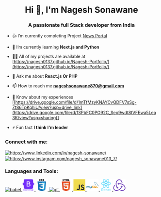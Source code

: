 <h1 align="center">Hi 👋, I'm Nagesh Sonawane</h1>
<h3 align="center">A passionate full Stack developer from India</h3>

- 👍 I’m currently completing Project [News Portal](http://ec2-18-207-168-121.compute-1.amazonaws.com:5000/)

- 🌱 I’m currently learning **Next.js and Python**

- 👨‍💻 All of my projects are available at [https://nagesh0137.github.io/Nagesh-Portfolio/](https://nagesh0137.github.io/Nagesh-Portfolio/)

- 💬 Ask me about **React.js Or PHP**

- 📫 How to reach me **nageshsonawane870@gmail.com**

- 📄 Know about my experiences [[https://drive.google.com/file/d/1mTfMzyKNAYCvQDFV7sSg-Zt86TpKqhiU/view?usp=drive_link](https://drive.google.com/file/d/1SPbFC0PO92C_Seo9wdt8tVFEwa5Lea3K/view?usp=sharing)]

- ⚡ Fun fact **I think I'm leader**

<h3 align="left">Connect with me:</h3>
<p align="left">
<a href="https://linkedin.com/in/https://www.linkedin.com/in/nagesh-sonawane/" target="blank"><img align="center" src="https://raw.githubusercontent.com/rahuldkjain/github-profile-readme-generator/master/src/images/icons/Social/linked-in-alt.svg" alt="https://www.linkedin.com/in/nagesh-sonawane/" height="30" width="40" /></a>
<a href="https://instagram.com/https://www.instagram.com/nagesh_sonawane013_7/" target="blank"><img align="center" src="https://raw.githubusercontent.com/rahuldkjain/github-profile-readme-generator/master/src/images/icons/Social/instagram.svg" alt="https://www.instagram.com/nagesh_sonawane013_7/" height="30" width="40" /></a>
</p>

<h3 align="left">Languages and Tools:</h3>
<p align="left"> <a href="https://babeljs.io/" target="_blank" rel="noreferrer"> <img src="https://www.vectorlogo.zone/logos/babeljs/babeljs-icon.svg" alt="babel" width="40" height="40"/> </a> <a href="https://getbootstrap.com" target="_blank" rel="noreferrer"> <img src="https://raw.githubusercontent.com/devicons/devicon/master/icons/bootstrap/bootstrap-plain-wordmark.svg" alt="bootstrap" width="40" height="40"/> </a> <a href="https://www.w3schools.com/css/" target="_blank" rel="noreferrer"> <img src="https://raw.githubusercontent.com/devicons/devicon/master/icons/css3/css3-original-wordmark.svg" alt="css3" width="40" height="40"/> </a> <a href="https://git-scm.com/" target="_blank" rel="noreferrer"> <img src="https://www.vectorlogo.zone/logos/git-scm/git-scm-icon.svg" alt="git" width="40" height="40"/> </a> <a href="https://www.w3.org/html/" target="_blank" rel="noreferrer"> <img src="https://raw.githubusercontent.com/devicons/devicon/master/icons/html5/html5-original-wordmark.svg" alt="html5" width="40" height="40"/> </a> <a href="https://developer.mozilla.org/en-US/docs/Web/JavaScript" target="_blank" rel="noreferrer"> <img src="https://raw.githubusercontent.com/devicons/devicon/master/icons/javascript/javascript-original.svg" alt="javascript" width="40" height="40"/> </a> <a href="https://www.mysql.com/" target="_blank" rel="noreferrer"> <img src="https://raw.githubusercontent.com/devicons/devicon/master/icons/mysql/mysql-original-wordmark.svg" alt="mysql" width="40" height="40"/> </a> <a href="https://reactjs.org/" target="_blank" rel="noreferrer"> <img src="https://raw.githubusercontent.com/devicons/devicon/master/icons/react/react-original-wordmark.svg" alt="react" width="40" height="40"/> </a> <a href="https://redux.js.org" target="_blank" rel="noreferrer"> <img src="https://raw.githubusercontent.com/devicons/devicon/master/icons/redux/redux-original.svg" alt="redux" width="40" height="40"/> </a> </p>
